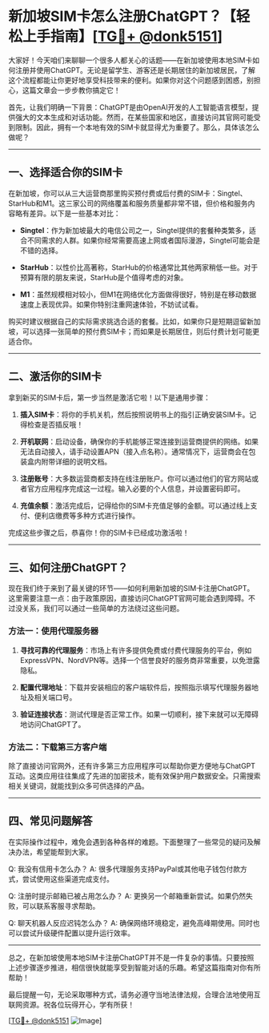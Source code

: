 # 新加坡SIM卡怎么注册ChatGPT？【轻松上手指南】[[TG💪+ @donk5151](https://t.me/s/donk5151)]

大家好！今天咱们来聊聊一个很多人都关心的话题——在新加坡使用本地SIM卡如何注册并使用ChatGPT。无论是留学生、游客还是长期居住的新加坡居民，了解这个流程都能让你更好地享受科技带来的便利。如果你对这个问题感到困惑，别担心，这篇文章会一步步教你搞定它！

首先，让我们明确一下背景：ChatGPT是由OpenAI开发的人工智能语言模型，提供强大的文本生成和对话功能。然而，在某些国家和地区，直接访问其官网可能受到限制。因此，拥有一个本地有效的SIM卡就显得尤为重要了。那么，具体该怎么做呢？

---

## 一、选择适合你的SIM卡

在新加坡，你可以从三大运营商那里购买预付费或后付费的SIM卡：Singtel、StarHub和M1。这三家公司的网络覆盖和服务质量都非常不错，但价格和服务内容略有差异。以下是一些基本对比：

- **Singtel**：作为新加坡最大的电信公司之一，Singtel提供的套餐种类繁多，适合不同需求的人群。如果你经常需要高速上网或者国际漫游，Singtel可能会是不错的选择。
  
- **StarHub**：以性价比高著称，StarHub的价格通常比其他两家稍低一些。对于预算有限的朋友来说，StarHub是个值得考虑的对象。

- **M1**：虽然规模相对较小，但M1在网络优化方面做得很好，特别是在移动数据速度上表现优异。如果你特别注重网速体验，不妨试试看。

购买时建议根据自己的实际需求挑选合适的套餐。比如，如果你只是短期逗留新加坡，可以选择一张简单的预付费SIM卡；而如果是长期居住，则后付费计划可能更适合你。

---

## 二、激活你的SIM卡

拿到新买的SIM卡后，第一步当然是激活它啦！以下是通用步骤：

1. **插入SIM卡**：将你的手机关机，然后按照说明书上的指引正确安装SIM卡。记得检查是否插反哦！

2. **开机联网**：启动设备，确保你的手机能够正常连接到运营商提供的网络。如果无法自动接入，请手动设置APN（接入点名称）。通常情况下，运营商会在包装盒内附带详细的说明文档。

3. **注册账号**：大多数运营商都支持在线注册账户。你可以通过他们的官方网站或者官方应用程序完成这一过程。输入必要的个人信息，并设置密码即可。

4. **充值余额**：激活完成后，记得给你的SIM卡充值足够的金额。可以通过线上支付、便利店缴费等多种方式进行操作。

完成这些步骤之后，恭喜你！你的SIM卡已经成功激活啦！

---

## 三、如何注册ChatGPT？

现在我们终于来到了最关键的环节——如何利用新加坡的SIM卡注册ChatGPT。这里需要注意一点：由于政策原因，直接访问ChatGPT官网可能会遇到障碍。不过没关系，我们可以通过一些简单的方法绕过这些问题。

### 方法一：使用代理服务器

1. **寻找可靠的代理服务**：市场上有许多提供免费或付费代理服务的平台，例如ExpressVPN、NordVPN等。选择一个信誉良好的服务商非常重要，以免泄露隐私。

2. **配置代理地址**：下载并安装相应的客户端软件后，按照指示填写代理服务器地址及相关端口号。

3. **验证连接状态**：测试代理是否正常工作。如果一切顺利，接下来就可以无障碍地访问ChatGPT了。

### 方法二：下载第三方客户端

除了直接访问官网外，还有许多第三方应用程序可以帮助你更方便地与ChatGPT互动。这类应用往往集成了先进的加密技术，能有效保护用户数据安全。只需搜索相关关键词，就能找到众多可供选择的产品。

---

## 四、常见问题解答

在实际操作过程中，难免会遇到各种各样的难题。下面整理了一些常见的疑问及解决办法，希望能帮到大家。

Q: 我没有信用卡怎么办？
A: 很多代理服务支持PayPal或其他电子钱包付款方式，尝试使用这些渠道完成支付。

Q: 注册时提示邮箱已被占用怎么办？
A: 更换另一个邮箱重新尝试。如果仍然失败，可以联系客服寻求帮助。

Q: 聊天机器人反应迟钝怎么办？
A: 确保网络环境稳定，避免高峰期使用。同时也可以尝试升级硬件配置以提升运行效率。

---

总之，在新加坡使用本地SIM卡注册ChatGPT并不是一件复杂的事情。只要按照上述步骤逐步推进，相信很快就能享受到智能对话的乐趣。希望这篇指南对你有所帮助！

最后提醒一句，无论采取哪种方式，请务必遵守当地法律法规，合理合法地使用互联网资源。祝各位玩得开心，学有所获！

[[TG💪+ @donk5151](https://t.me/s/donk5151) ![Image](https://i.postimg.cc/rwNCRYN7/Snipaste-2025-04-30-17-27-05.png)]